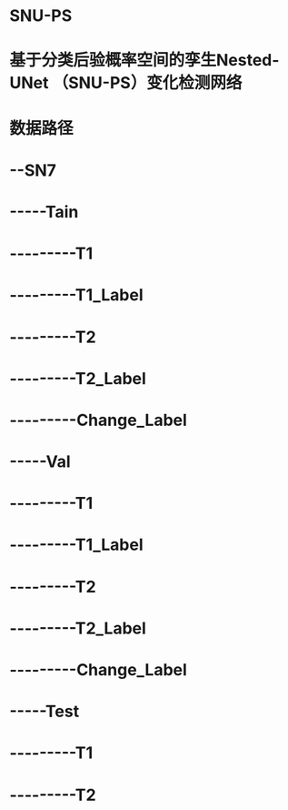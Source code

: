 # SNU-PS
# 基于分类后验概率空间的孪生Nested-UNet （SNU-PS）变化检测网络
# 数据路径
# --SN7
# -----Tain
# ---------T1
# ---------T1_Label
# ---------T2
# ---------T2_Label
# ---------Change_Label
# -----Val
# ---------T1
# ---------T1_Label
# ---------T2
# ---------T2_Label
# ---------Change_Label
# -----Test
# ---------T1
# ---------T2
# 
